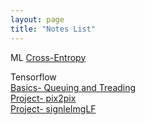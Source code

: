 ```yaml
---
layout: page
title: "Notes List"
---
```

ML
[Cross-Entropy](https://hotndy.github.io/Notes/ML-crossEntropy)

Tensorflow  
[Basics- Queuing and Treading](https://hotndy.github.io/Notes/TensorFlow-Queuing-and-Threading)  
[Project- pix2pix](https://hotndy.github.io/Notes/TensorFlow-Pix2Pix/)  
[Project- signleImgLF](https://hotndy.github.io/Notes/TensorFlow-SIL/)  

